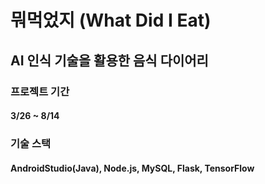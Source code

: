 # 뭐먹었지 (What Did I Eat)

## AI 인식 기술을 활용한 음식 다이어리

### 프로젝트 기간

#### 3/26 ~ 8/14

### 기술 스택

#### AndroidStudio(Java), Node.js, MySQL, Flask, TensorFlow
